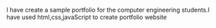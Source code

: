 I have create a sample portfolio for the computer engineering students.I have used html,css,javaScript to create portfolio website
